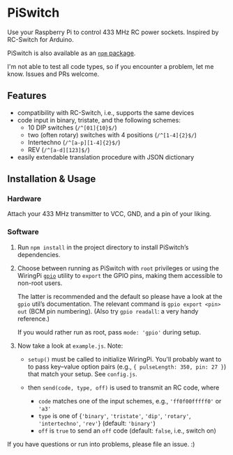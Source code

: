 PiSwitch
========

Use your Raspberry Pi to control 433 MHz RC power sockets.
Inspired by RC-Switch for Arduino.

PiSwitch is also available as an
[`npm` package](https://www.npmjs.org/package/piswitch).

I'm not able to test all code types, so if you encounter a problem, let me
know. Issues and PRs welcome.

Features
--------

* compatibility with RC-Switch, i.e., supports the same devices
* code input in binary, tristate, and the following schemes:
     - 10 DIP switches (`/^[01]{10}$/`)
     - two (often rotary) switches with 4 positions (`/^[1-4]{2}$/`)
     - Intertechno (`/^[a-p][1-4]{2}$/`)
     - REV (`/^[a-d][123]$/`)
* easily extendable translation procedure with JSON dictionary

Installation & Usage
--------------------

### Hardware

Attach your 433 MHz transmitter to VCC, GND, and a pin of your liking.

### Software

1. Run `npm install` in the project directory to install PiSwitch’s dependencies.

2. Choose between running as PiSwitch with `root` privileges or using the
   WiringPi [`gpio`](http://wiringpi.com/the-gpio-utility/) utility to `export`
   the GPIO pins, making them accessible to non-root users.

   The latter is recommended and the default so please have a look at the `gpio`
   util’s documentation. The relevant command is `gpio export <pin> out` (BCM pin numbering).
   (Also try `gpio readall`: a very handy reference.)
   
   If you would rather run as root, pass `mode: 'gpio'` during setup.

3. Now take a look at `example.js`. Note:
   * `setup()` must be called to initialize WiringPi. You'll probably want to
     to pass key–value option pairs (e.g., `{ pulseLength: 350, pin: 27 }`) that
     match your setup. See `config.js`.

   * then `send(code, type, off)` is used to transmit an RC code, where
     - `code` matches one of the input schemes, e.g., `'ff0f00fffff0'` or `'a3'`
     - `type` is one of {`'binary'`, `'tristate'`, `'dip'`, `'rotary'`,
       `'intertechno'`, `'rev'`} (default: `'binary'`)
     - `off` is `true` to send an `off` code (default: `false`, i.e., switch on)

If you have questions or run into problems, please file an issue. :)
